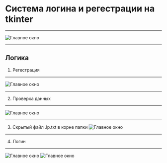 # Cистема логина и регестрации на tkinter

***
![Главное окно](https://sun9-9.userapi.com/c206624/v206624157/26481/6Z9P4s_zhVg.jpg)
***
## Логика
1) Регестрация
***
![Главное окно](https://sun9-127.userapi.com/c206624/v206624157/26488/-VtAJpS40VE.jpg)
***
2) Проверка данных
***
![Главное окно](https://sun9-23.userapi.com/c206624/v206624157/2648f/_D02UBvtfQI.jpg)
***
3) Скрытый файл .lp.txt в корне папки
![Главное окно](https://sun9-43.userapi.com/c206624/v206624157/264a5/Nvlx4Lh1QY8.jpg)
***
4) Логин
***
![Главное окно](https://sun9-25.userapi.com/c206624/v206624157/26496/hvhNqD-ix6g.jpg)
![Главное окно](https://sun9-62.userapi.com/c206624/v206624157/2649d/MtTYFUHGuck.jpg)

